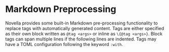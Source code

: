# Markdown Preprocessing

Novella provides some built-in Markdown pre-processing functionality to replace tags with automatically generated
content. Tags are either specified as their own block written as `@tag <args>` or inline as `\{@tag <args>}`. Block
tags can span multiple lines if the following lines are indented. Tags may have a TOML configuration following the
keyword `:with`.
